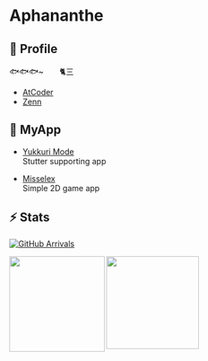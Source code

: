 # Aphananthe


## 👤 Profile

🐟🐟🐟~　　🐈三

- [AtCoder](https://atcoder.jp/users/Aphananthe)
- [Zenn](https://zenn.dev/aphananthe42)


## 📱 MyApp

- [Yukkuri Mode](https://apple.co/3pT5XRd) <br>
  Stutter supporting app
  
- [Misselex](https://apple.co/3oSj6ed) <br>
  Simple 2D game app


## ⚡️ Stats

[![GitHub Arrivals](https://komarev.com/ghpvc/?username=aphananthe42)](https://github.com/aphananthe42)

<a href="https://github.com/aphananthe42">
  <img 
    align="left"
    height="170px" 
    src="https://github-readme-stats.vercel.app/api?username=aphananthe42&show_icons=true&count_private=true&theme=tokyonight" 
  />
</a>

<a href="https://github.com/aphananthe42">
  <img 
    align="left"
    height="165px"
    src="https://github-readme-stats.vercel.app/api/top-langs/?username=aphananthe42&layout=compact&theme=tokyonight"
  />
</a>
